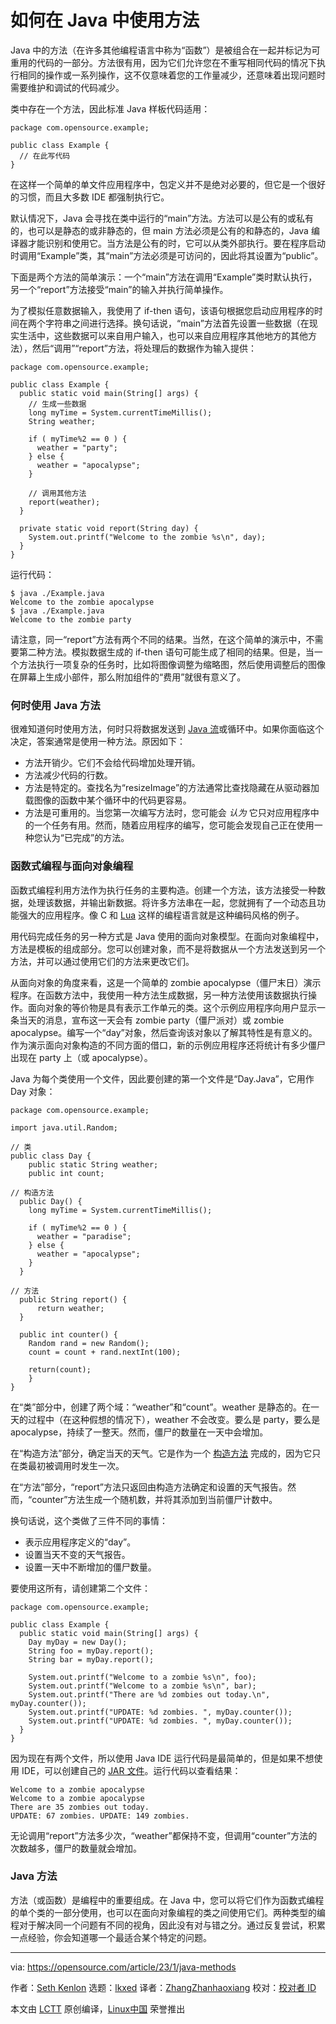 [#]: subject: "How to use methods in Java"
[#]: via: "https://opensource.com/article/23/1/java-methods"
[#]: author: "Seth Kenlon https://opensource.com/users/seth"
[#]: collector: "lkxed"
[#]: translator: "ZhangZhanhaoxiang"
[#]: reviewer: " "
[#]: publisher: " "
[#]: url: " "

如何在 Java 中使用方法
======

Java 中的方法（在许多其他编程语言中称为“函数”）是被组合在一起并标记为可重用的代码的一部分。方法很有用，因为它们允许您在不重写相同代码的情况下执行相同的操作或一系列操作，这不仅意味着您的工作量减少，还意味着出现问题时需要维护和调试的代码减少。

类中存在一个方法，因此标准 Java 样板代码适用：

```
package com.opensource.example;

public class Example {
  // 在此写代码
}
```

在这样一个简单的单文件应用程序中，包定义并不是绝对必要的，但它是一个很好的习惯，而且大多数 IDE 都强制执行它。

默认情况下，Java 会寻找在类中运行的“main”方法。方法可以是公有的或私有的，也可以是静态的或非静态的，但 main 方法必须是公有的和静态的，Java 编译器才能识别和使用它。当方法是公有的时，它可以从类外部执行。要在程序启动时调用“Example”类，其“main”方法必须是可访问的，因此将其设置为“public”。

下面是两个方法的简单演示：一个“main”方法在调用“Example”类时默认执行，另一个“report”方法接受“main”的输入并执行简单操作。

为了模拟任意数据输入，我使用了 if-then 语句，该语句根据您启动应用程序的时间在两个字符串之间进行选择。换句话说，“main”方法首先设置一些数据（在现实生活中，这些数据可以来自用户输入，也可以来自应用程序其他地方的其他方法），然后“调用”“report”方法，将处理后的数据作为输入提供：

```
package com.opensource.example;

public class Example {
  public static void main(String[] args) {
    // 生成一些数据
    long myTime = System.currentTimeMillis();
    String weather;

    if ( myTime%2 == 0 ) {
      weather = "party";
    } else {
      weather = "apocalypse";
    }

    // 调用其他方法
    report(weather);
  }

  private static void report(String day) {
    System.out.printf("Welcome to the zombie %s\n", day);
  }
}
```

运行代码：

```
$ java ./Example.java
Welcome to the zombie apocalypse
$ java ./Example.java
Welcome to the zombie party
```

请注意，同一“report”方法有两个不同的结果。当然，在这个简单的演示中，不需要第二种方法。模拟数据生成的 if-then 语句可能生成了相同的结果。但是，当一个方法执行一项复杂的任务时，比如将图像调整为缩略图，然后使用调整后的图像在屏幕上生成小部件，那么附加组件的“费用”就很有意义了。

### 何时使用 Java 方法

很难知道何时使用方法，何时只将数据发送到 [Java 流][1]或循环中。如果你面临这个决定，答案通常是使用一种方法。原因如下：

- 方法开销少。它们不会给代码增加处理开销。
- 方法减少代码的行数。
- 方法是特定的。查找名为“resizeImage”的方法通常比查找隐藏在从驱动器加载图像的函数中某个循环中的代码更容易。
- 方法是可重用的。当您第一次编写方法时，您可能会 _认为_ 它只对应用程序中的一个任务有用。然而，随着应用程序的编写，您可能会发现自己正在使用一种您认为“已完成”的方法。

### 函数式编程与面向对象编程

函数式编程利用方法作为执行任务的主要构造。创建一个方法，该方法接受一种数据，处理该数据，并输出新数据。将许多方法串在一起，您就拥有了一个动态且功能强大的应用程序。像 C 和 [Lua][2] 这样的编程语言就是这种编码风格的例子。

用代码完成任务的另一种方式是 Java 使用的面向对象模型。在面向对象编程中，方法是模板的组成部分。您可以创建对象，而不是将数据从一个方法发送到另一个方法，并可以通过使用它们的方法来更改它们。

从面向对象的角度来看，这是一个简单的 zombie apocalypse（僵尸末日）演示程序。在函数方法中，我使用一种方法生成数据，另一种方法使用该数据执行操作。面向对象的等价物是具有表示工作单元的类。这个示例应用程序向用户显示一条当天的消息，宣布这一天会有 zombie party（僵尸派对）或 zombie apocalypse。编写一个“day”对象，然后查询该对象以了解其特性是有意义的。作为演示面向对象构造的不同方面的借口，新的示例应用程序还将统计有多少僵尸出现在 party 上（或 apocalypse）。

Java 为每个类使用一个文件，因此要创建的第一个文件是“Day.Java”，它用作 Day 对象：

```
package com.opensource.example;

import java.util.Random;

// 类
public class Day {
    public static String weather;
    public int count;

// 构造方法
  public Day() {
    long myTime = System.currentTimeMillis();

    if ( myTime%2 == 0 ) {
      weather = "paradise";
    } else {
      weather = "apocalypse";
    }
  }

// 方法
  public String report() {
      return weather;
  }

  public int counter() {
    Random rand = new Random();
    count = count + rand.nextInt(100);

    return(count);
    }
}
```

在“类”部分中，创建了两个域：“weather”和“count”。weather 是静态的。在一天的过程中（在这种假想的情况下），weather 不会改变。要么是 party，要么是 apocalypse，持续了一整天。然而，僵尸的数量在一天中会增加。

在“构造方法”部分，确定当天的天气。它是作为一个 [构造方法][3] 完成的，因为它只在类最初被调用时发生一次。

在“方法”部分，“report”方法只返回由构造方法确定和设置的天气报告。然而，“counter”方法生成一个随机数，并将其添加到当前僵尸计数中。

换句话说，这个类做了三件不同的事情：

- 表示应用程序定义的“day”。
- 设置当天不变的天气报告。
- 设置一天中不断增加的僵尸数量。

要使用这所有，请创建第二个文件：

```
package com.opensource.example;

public class Example {
  public static void main(String[] args) {
    Day myDay = new Day();
    String foo = myDay.report();
    String bar = myDay.report();

    System.out.printf("Welcome to a zombie %s\n", foo);
    System.out.printf("Welcome to a zombie %s\n", bar);
    System.out.printf("There are %d zombies out today.\n", myDay.counter());
    System.out.printf("UPDATE: %d zombies. ", myDay.counter());
    System.out.printf("UPDATE: %d zombies. ", myDay.counter());
  }
}
```

因为现在有两个文件，所以使用 Java IDE 运行代码是最简单的，但是如果不想使用 IDE，可以创建自己的 [JAR 文件][4]。运行代码以查看结果：

```
Welcome to a zombie apocalypse
Welcome to a zombie apocalypse
There are 35 zombies out today.
UPDATE: 67 zombies. UPDATE: 149 zombies.
```

无论调用“report”方法多少次，“weather”都保持不变，但调用“counter”方法的次数越多，僵尸的数量就会增加。

### Java 方法

方法（或函数）是编程中的重要组成。在 Java 中，您可以将它们作为函数式编程的单个类的一部分使用，也可以在面向对象编程的类之间使用它们。两种类型的编程对于解决同一个问题有不同的视角，因此没有对与错之分。通过反复尝试，积累一点经验，你会知道哪一个最适合某个特定的问题。

--------------------------------------------------------------------------------

via: https://opensource.com/article/23/1/java-methods

作者：[Seth Kenlon][a]
选题：[lkxed][b]
译者：[ZhangZhanhaoxiang](https://github.com/ZhangZhanhaoxiang)
校对：[校对者 ID](https://github.com/校对者ID)

本文由 [LCTT](https://github.com/LCTT/TranslateProject) 原创编译，[Linux中国](https://linux.cn/) 荣誉推出

[a]: https://opensource.com/users/seth
[b]: https://github.com/lkxed
[1]: https://opensource.com/article/20/1/javastream
[2]: https://opensource.com/article/22/11/lua-worth-learning
[3]: https://opensource.com/article/19/6/what-java-constructor
[4]: https://opensource.com/article/21/8/fastjar

